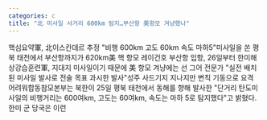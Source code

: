 ```yaml
---
categories: c
title: "北 미사일 사거리 600km 탐지…부산항 美항모 겨냥했나"
---
```

핵심요약軍, 北이스칸데르 추정 "비행 600km 고도 60km 속도 마하5"미사일을 쏜 평북 태천에서 부산항까지가 620km美 핵 항모 레이건호 부산항 입항, 26일부터 한미해상강습훈련軍, 지대지 미사일이기 때문에 美 항모 겨냥에는 선 그어 전문가 "실전 배치된 미사일 발사로 전술 목표 과시한 발사"성주 사드기지 지나지만 변칙 기동으로 요격 어려워합동참모본부는 북한이 25일 평북 태천에서 동해를 향해 발사한 "단거리 탄도미사일의 비행거리는 600여km, 고도는 60여km, 속도는 마하 5로 탐지했다"고 밝혔다. 한미 군 당국은 이런